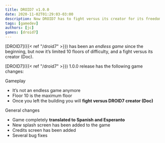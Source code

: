 ```yaml
---
title: DROID7 v1.0.0
date: 2020-11-02T01:29:03-03:00
description: Now DROID7 has to fight versus its creator for its freedom
tags: [gamedev]
authors: [jc]
games: [droid7]
---
```


[DROID7]({{< ref "/droid7" >}}) has been an _endless game_ since the beginning, but now it’s limited 10 floors of difficulty, and a fight versus its creator (Doc).

[DROID7]({{< ref "/droid7" >}}) 1.0.0 release has the following game changes:

Gameplay

-   It’s not an endless game anymore
-   Floor 10 is the maximum floor
-   Once you left the building you will **fight versus DROID7 creator (Doc)**

General changes

-   Game completely **translated to Spanish and Esperanto**
-   New splash screen has been added to the game
-   Credits screen has been added
-   Several bug fixes
